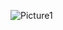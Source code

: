 ![Picture1](https://github.com/robmars123/Inventory-Management-System-WGU-SOFTWARE-I-CSharp-C968/assets/17890340/503941b5-c249-4fa8-bf50-8a0197d8b2be)
